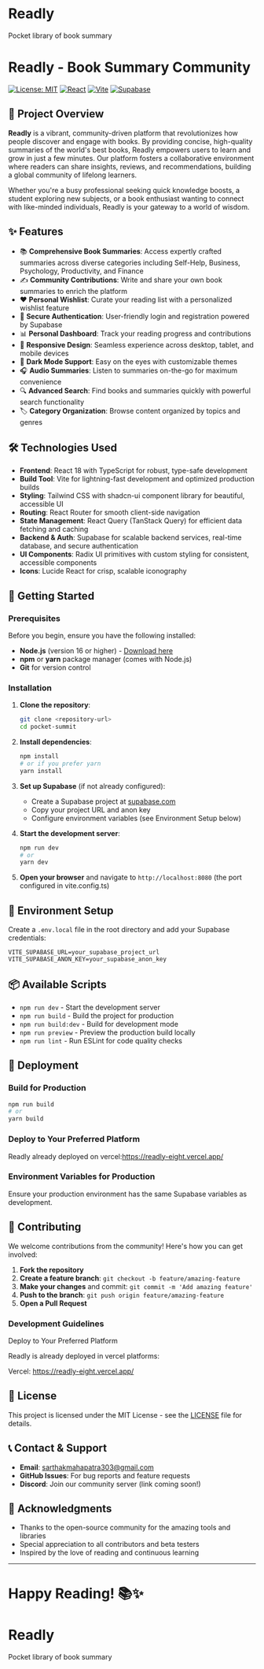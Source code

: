 # Readly
Pocket library of book summary
# Readly - Book Summary Community

[![License: MIT](https://img.shields.io/badge/License-MIT-yellow.svg)](https://opensource.org/licenses/MIT)
[![React](https://img.shields.io/badge/React-18.3.1-blue.svg)](https://reactjs.org/)
[![Vite](https://img.shields.io/badge/Vite-7.1.4-646CFF.svg)](https://vitejs.dev/)
[![Supabase](https://img.shields.io/badge/Supabase-2.56.0-3ECF8E.svg)](https://supabase.com/)

## 📖 Project Overview

**Readly** is a vibrant, community-driven platform that revolutionizes how people discover and engage with books. By providing concise, high-quality summaries of the world's best books, Readly empowers users to learn and grow in just a few minutes. Our platform fosters a collaborative environment where readers can share insights, reviews, and recommendations, building a global community of lifelong learners.

Whether you're a busy professional seeking quick knowledge boosts, a student exploring new subjects, or a book enthusiast wanting to connect with like-minded individuals, Readly is your gateway to a world of wisdom.

## ✨ Features

- 📚 **Comprehensive Book Summaries**: Access expertly crafted summaries across diverse categories including Self-Help, Business, Psychology, Productivity, and Finance
- ✍️ **Community Contributions**: Write and share your own book summaries to enrich the platform
- ❤️ **Personal Wishlist**: Curate your reading list with a personalized wishlist feature
- 🔐 **Secure Authentication**: User-friendly login and registration powered by Supabase
- 📊 **Personal Dashboard**: Track your reading progress and contributions
- 📱 **Responsive Design**: Seamless experience across desktop, tablet, and mobile devices
- 🌙 **Dark Mode Support**: Easy on the eyes with customizable themes
- 🎧 **Audio Summaries**: Listen to summaries on-the-go for maximum convenience
- 🔍 **Advanced Search**: Find books and summaries quickly with powerful search functionality
- 🏷️ **Category Organization**: Browse content organized by topics and genres

## 🛠️ Technologies Used

- **Frontend**: React 18 with TypeScript for robust, type-safe development
- **Build Tool**: Vite for lightning-fast development and optimized production builds
- **Styling**: Tailwind CSS with shadcn-ui component library for beautiful, accessible UI
- **Routing**: React Router for smooth client-side navigation
- **State Management**: React Query (TanStack Query) for efficient data fetching and caching
- **Backend & Auth**: Supabase for scalable backend services, real-time database, and secure authentication
- **UI Components**: Radix UI primitives with custom styling for consistent, accessible components
- **Icons**: Lucide React for crisp, scalable iconography

## 🚀 Getting Started

### Prerequisites

Before you begin, ensure you have the following installed:
- **Node.js** (version 16 or higher) - [Download here](https://nodejs.org/)
- **npm** or **yarn** package manager (comes with Node.js)
- **Git** for version control

### Installation

1. **Clone the repository**:
   ```bash
   git clone <repository-url>
   cd pocket-summit
   ```

2. **Install dependencies**:
   ```bash
   npm install
   # or if you prefer yarn
   yarn install
   ```

3. **Set up Supabase** (if not already configured):
   - Create a Supabase project at [supabase.com](https://supabase.com)
   - Copy your project URL and anon key
   - Configure environment variables (see Environment Setup below)

4. **Start the development server**:
   ```bash
   npm run dev
   # or
   yarn dev
   ```

5. **Open your browser** and navigate to `http://localhost:8080` (the port configured in vite.config.ts)

## 🔧 Environment Setup

Create a `.env.local` file in the root directory and add your Supabase credentials:

```env
VITE_SUPABASE_URL=your_supabase_project_url
VITE_SUPABASE_ANON_KEY=your_supabase_anon_key
```

## 📦 Available Scripts

- `npm run dev` - Start the development server
- `npm run build` - Build the project for production
- `npm run build:dev` - Build for development mode
- `npm run preview` - Preview the production build locally
- `npm run lint` - Run ESLint for code quality checks

## 🚀 Deployment

### Build for Production

```bash
npm run build
# or
yarn build
```

### Deploy to Your Preferred Platform

Readly already  deployed on vercel:https://readly-eight.vercel.app/

### Environment Variables for Production

Ensure your production environment has the same Supabase variables as development.

## 🤝 Contributing

We welcome contributions from the community! Here's how you can get involved:

1. **Fork the repository**
2. **Create a feature branch**: `git checkout -b feature/amazing-feature`
3. **Make your changes** and commit: `git commit -m 'Add amazing feature'`
4. **Push to the branch**: `git push origin feature/amazing-feature`
5. **Open a Pull Request**

### Development Guidelines

Deploy to Your Preferred Platform

Readly is already deployed in vercel platforms:

Vercel: https://readly-eight.vercel.app/
## 📄 License

This project is licensed under the MIT License - see the [LICENSE](LICENSE) file for details.

## 📞 Contact & Support

- **Email**: sarthakmahapatra303@gmail.com
- **GitHub Issues**: For bug reports and feature requests
- **Discord**: Join our community server (link coming soon!)

## 🙏 Acknowledgments

- Thanks to the open-source community for the amazing tools and libraries
- Special appreciation to all contributors and beta testers
- Inspired by the love of reading and continuous learning

---

**Happy Reading! 📚✨**
=======
# Readly
Pocket library of book summary
